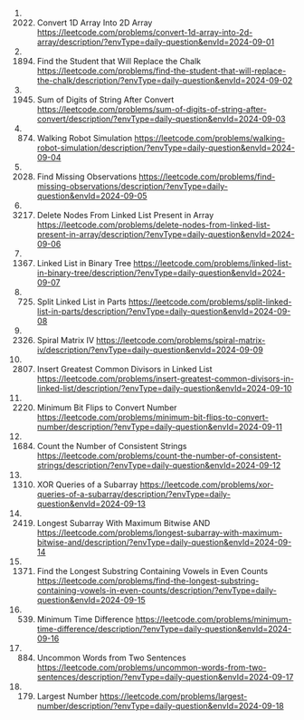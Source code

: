 1. 2022. Convert 1D Array Into 2D Array
https://leetcode.com/problems/convert-1d-array-into-2d-array/description/?envType=daily-question&envId=2024-09-01
2. 1894. Find the Student that Will Replace the Chalk
https://leetcode.com/problems/find-the-student-that-will-replace-the-chalk/description/?envType=daily-question&envId=2024-09-02
3. 1945. Sum of Digits of String After Convert
https://leetcode.com/problems/sum-of-digits-of-string-after-convert/description/?envType=daily-question&envId=2024-09-03
4. 874. Walking Robot Simulation
https://leetcode.com/problems/walking-robot-simulation/description/?envType=daily-question&envId=2024-09-04
5. 2028. Find Missing Observations
https://leetcode.com/problems/find-missing-observations/description/?envType=daily-question&envId=2024-09-05
6. 3217. Delete Nodes From Linked List Present in Array
https://leetcode.com/problems/delete-nodes-from-linked-list-present-in-array/description/?envType=daily-question&envId=2024-09-06
7. 1367. Linked List in Binary Tree
https://leetcode.com/problems/linked-list-in-binary-tree/description/?envType=daily-question&envId=2024-09-07
8. 725. Split Linked List in Parts
https://leetcode.com/problems/split-linked-list-in-parts/description/?envType=daily-question&envId=2024-09-08
9. 2326. Spiral Matrix IV
https://leetcode.com/problems/spiral-matrix-iv/description/?envType=daily-question&envId=2024-09-09
10. 2807. Insert Greatest Common Divisors in Linked List
https://leetcode.com/problems/insert-greatest-common-divisors-in-linked-list/description/?envType=daily-question&envId=2024-09-10
11. 2220. Minimum Bit Flips to Convert Number
https://leetcode.com/problems/minimum-bit-flips-to-convert-number/description/?envType=daily-question&envId=2024-09-11
12. 1684. Count the Number of Consistent Strings
https://leetcode.com/problems/count-the-number-of-consistent-strings/description/?envType=daily-question&envId=2024-09-12
13. 1310. XOR Queries of a Subarray
https://leetcode.com/problems/xor-queries-of-a-subarray/description/?envType=daily-question&envId=2024-09-13
14. 2419. Longest Subarray With Maximum Bitwise AND
https://leetcode.com/problems/longest-subarray-with-maximum-bitwise-and/description/?envType=daily-question&envId=2024-09-14
15. 1371. Find the Longest Substring Containing Vowels in Even Counts
https://leetcode.com/problems/find-the-longest-substring-containing-vowels-in-even-counts/description/?envType=daily-question&envId=2024-09-15
16. 539. Minimum Time Difference
https://leetcode.com/problems/minimum-time-difference/description/?envType=daily-question&envId=2024-09-16
17. 884. Uncommon Words from Two Sentences
https://leetcode.com/problems/uncommon-words-from-two-sentences/description/?envType=daily-question&envId=2024-09-17
18. 179. Largest Number
https://leetcode.com/problems/largest-number/description/?envType=daily-question&envId=2024-09-18